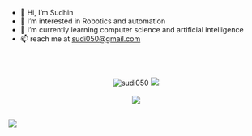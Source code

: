 - 👋 Hi, I’m Sudhin 
- 👀 I’m interested in Robotics and automation
- 🌱 I’m currently learning computer science and artificial intelligence
- 📫 reach me at sudi050@gmail.com
<!---
- 💞️ I’m looking to collaborate on ..


sudi050/sudi050 is a ✨ special ✨ repository because its `README.md` (this file) appears on your GitHub profile.
You can click the Preview link to take a look at your changes.
--->

<br/>
<br/>
<p align="center">
    <img src="https://github-readme-stats.vercel.app/api?username=sudi050&show_icons=true&locale=en&theme=radical" alt="sudi050" />
    <img src="https://streak-stats.demolab.com?user=sudi050&theme=radical&date_format=j%20M%5B%20Y%5D" /><br><br>
    <img src = "https://github-readme-stats.vercel.app/api/top-langs/?username=sudi050&layout=compact&theme=radical"><br><br>
</p>
<img align = "center" src = "https://www.holopin.io/api/user/board?user=sudi050"/>
